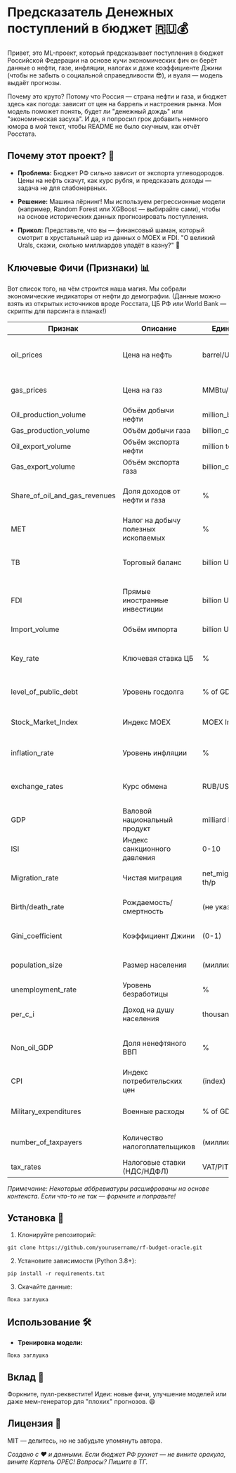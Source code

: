 # Предсказатель Денежных поступлений в бюджет 🇷🇺💰

Привет, это ML-проект, который предсказывает поступления в бюджет Российской Федерации на основе кучи экономических фич он берёт данные о нефти, газе, инфляции, налогах и даже коэффициенте Джини (чтобы не забыть о социальной справедливости 😎), и вуаля — модель выдаёт прогнозы.

Почему это круто? Потому что Россия — страна нефти и газа, и бюджет здесь как погода: зависит от цен на баррель и настроения рынка. Моя модель поможет понять, будет ли "денежный дождь" или "экономическая засуха". И да, я попросил грок добавить немного юмора в мой текст, чтобы README не было скучным, как отчёт Росстата.

## Почему этот проект? 🤔
- **Проблема:** Бюджет РФ сильно зависит от экспорта углеводородов. Цены на нефть скачут, как курс рубля, и предсказать доходы — задача не для слабонервных.

- **Решение:** Машина лёрнинг! Мы используем регрессионные модели (например, Random Forest или XGBoost — выбирайте сами), чтобы на основе исторических данных прогнозировать поступления.

- **Прикол:** Представьте, что вы — финансовый шаман, который смотрит в хрустальный шар из данных о MOEX и FDI. "О великий Urals, скажи, сколько миллиардов упадёт в казну?" 🔮

## Ключевые Фичи (Признаки) 📊
Вот список того, на чём строится наша магия. Мы собрали экономические индикаторы от нефти до демографии. (Данные можно взять из открытых источников вроде Росстата, ЦБ РФ или World Bank — скрипты для парсинга в планах!)

| Признак | Описание | Единицы | Почему важен? |
|---------|----------|---------|---------------|
| oil_prices | Цена на нефть | barrel/USD | Основной "кормилец" бюджета. Если падает — всем туго. 🛢️ |
| gas_prices | Цена на газ | MMBtu/USD | Газ — брат нефти. Европа покупает, бюджет растёт. 🔥 |
| Oil_production_volume | Объём добычи нефти | million_b/y | Сколько качаем — столько продаём. |
| Gas_production_volume | Объём добычи газа | billion_c_m/y | Аналогично для газа. |
| Oil_export_volume | Объём экспорта нефти | million tons | Экспорт = деньги. Простая математика. |
| Gas_export_volume | Объём экспорта газа | billion_c_m | То же для газа. |
| Share_of_oil_and_gas_revenues | Доля доходов от нефти и газа | % | Сколько бюджета "сидит" на углеводородах. (Спойлер: много!) |
| MET | Налог на добычу полезных ископаемых | % | Государство берёт свою долю с добытчиков. 💸 |
| TB | Торговый баланс | billion USD | Экспорт минус импорт. Положительный — хорошо! |
| FDI | Прямые иностранные инвестиции | billion USD | Деньги от инвесторов. Чем больше, тем лучше экономика. |
| Import_volume | Объём импорта | billion USD | Импорт растёт — рубль слабеет? |
| Key_rate | Ключевая ставка ЦБ | % | Влияет на инфляцию и кредиты. Высокая = тормоз для экономики. |
| level_of_public_debt | Уровень госдолга | % of GDP | Долг — не всегда плохо, но перебор — риск. |
| Stock_Market_Index | Индекс MOEX | MOEX Index | Настроение рынка. Растёт — все счастливы. 📈 |
| inflation_rate | Уровень инфляции | % | Деньги обесцениваются? Бюджет страдает. |
| exchange_rates | Курс обмена | RUB/USD | Рубль vs Доллар. Слабый рубль — экспортёрам радость. 💵 |
| GDP | Валовой национальный продукт | milliard RUB | Общий размер экономики. (Промолчу) |
| ISI | Индекс санкционного давления | 0-10 | (Индекс санкционного давления на страну) |
| Migration_rate | Чистая миграция | net_migration, th/p | Люди приезжают/уезжают — влияет на рабочую силу. 👥 |
| Birth/death_rate | Рождаемость/смертность | (не указано) | Демография: больше людей — больше налогоплательщиков? |
| Gini_coefficient | Коэффициент Джини | (0-1) | Неравенство доходов. Высокий — социальные риски. |
| population_size | Размер населения | (миллионы?) | Больше людей — больше потребления и налогов. |
| unemployment_rate | Уровень безработицы | % | Высокий — меньше доходов в бюджет. |
| per_c_i | Доход на душу населения | thousands/RUB | Сколько зарабатывают люди — влияет на налоги. |
| Non_oil_GDP | Доля ненефтяного ВВП | % | Диверсификация экономики. Меньше зависимости от нефти! |
| CPI | Индекс потребительских цен | (index) | Ещё один взгляд на инфляцию. |
| Military_expenditures | Военные расходы | % of GDP | Бюджет на оборону — важный кусок пирога. 🛡️ |
| number_of_taxpayers | Количество налогоплательщиков | (миллионы?) | Больше плательщиков — больше сборов. |
| tax_rates | Налоговые ставки (НДС/НДФЛ) | VAT/PIT% | Сколько берут с покупок и зарплат. |

*Примечание: Некоторые аббревиатуры расшифрованы на основе контекста. Если что-то не так — форкните и поправьте!*

## Установка 🚀
1. Клонируйте репозиторий:  
```
git clone https://github.com/yourusername/rf-budget-oracle.git
```
2. Установите зависимости (Python 3.8+):  
```
pip install -r requirements.txt
```
3. Скачайте данные: 
```
Пока заглушка 
```

## Использование 🛠️
- **Тренировка модели:** 
```
Пока заглушка 
```
## Вклад 🤝
Форкните, пулл-реквестите! Идеи: новые фичи, улучшение моделей или даже мем-генератор для "плохих" прогнозов. 😄

## Лицензия 📄
MIT — делитесь, но не забудьте упомянуть автора.

*Создано с ❤️ и данными. Если бюджет РФ рухнет — не вините оракула, вините Картель OPEC! Вопросы? Пишите в ТГ.*
